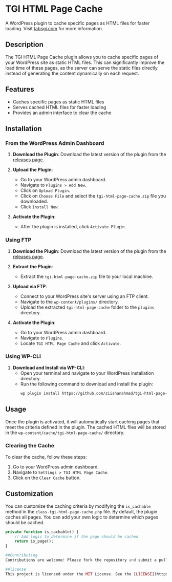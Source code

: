 # TGI HTML Page Cache

A WordPress plugin to cache specific pages as HTML files for faster loading. Visit [tabsgi.com](https://tabsgi.com) for more information.

## Description

The TGI HTML Page Cache plugin allows you to cache specific pages of your WordPress site as static HTML files. This can significantly improve the load time of these pages, as the server can serve the static files directly instead of generating the content dynamically on each request.

## Features

- Caches specific pages as static HTML files
- Serves cached HTML files for faster loading
- Provides an admin interface to clear the cache

## Installation

### From the WordPress Admin Dashboard

1. **Download the Plugin**: Download the latest version of the plugin from the [releases page](https://github.com/ziishanahmad/tgi-html-page-cache/releases).

2. **Upload the Plugin**:
   - Go to your WordPress admin dashboard.
   - Navigate to `Plugins > Add New`.
   - Click on `Upload Plugin`.
   - Click on `Choose File` and select the `tgi-html-page-cache.zip` file you downloaded.
   - Click `Install Now`.

3. **Activate the Plugin**:
   - After the plugin is installed, click `Activate Plugin`.

### Using FTP

1. **Download the Plugin**: Download the latest version of the plugin from the [releases page](https://github.com/ziishanahmad/tgi-html-page-cache/releases).

2. **Extract the Plugin**:
   - Extract the `tgi-html-page-cache.zip` file to your local machine.

3. **Upload via FTP**:
   - Connect to your WordPress site's server using an FTP client.
   - Navigate to the `wp-content/plugins/` directory.
   - Upload the extracted `tgi-html-page-cache` folder to the `plugins` directory.

4. **Activate the Plugin**:
   - Go to your WordPress admin dashboard.
   - Navigate to `Plugins`.
   - Locate `TGI HTML Page Cache` and click `Activate`.

### Using WP-CLI

1. **Download and Install via WP-CLI**:
   - Open your terminal and navigate to your WordPress installation directory.
   - Run the following command to download and install the plugin:
     ```sh
     wp plugin install https://github.com/ziishanahmad/tgi-html-page-cache/archive/refs/heads/main.zip --activate
     ```

## Usage

Once the plugin is activated, it will automatically start caching pages that meet the criteria defined in the plugin. The cached HTML files will be stored in the `wp-content/cache/tgi-html-page-cache/` directory.

### Clearing the Cache

To clear the cache, follow these steps:

1. Go to your WordPress admin dashboard.
2. Navigate to `Settings > TGI HTML Page Cache`.
3. Click on the `Clear Cache` button.

## Customization

You can customize the caching criteria by modifying the `is_cachable` method in the `class-tgi-html-page-cache.php` file. By default, the plugin caches all pages. You can add your own logic to determine which pages should be cached.

```php
private function is_cachable() {
    // Add logic to determine if the page should be cached
    return is_page();
}

##Contributing
Contributions are welcome! Please fork the repository and submit a pull request with your changes.

##license
This project is licensed under the MIT License. See the [LICENSE](https://github.com/ziishanahmad/tgi-html-page-cache/LICENSE). file for details.

